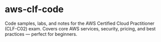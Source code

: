 # aws-clf-code
Code samples, labs, and notes for the AWS Certified Cloud Practitioner (CLF-C02) exam. Covers core AWS services, security, pricing, and best practices — perfect for beginners.
